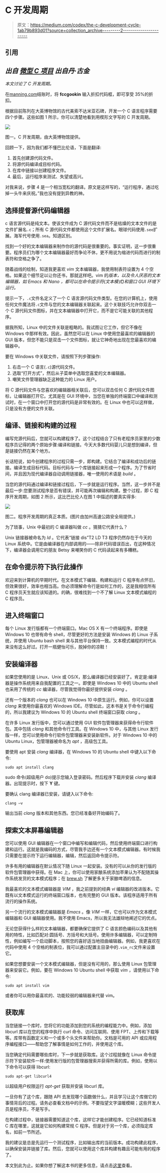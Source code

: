 # C 开发周期

> 原文：<https://medium.com/codex/the-c-development-cycle-1ab79b893d01?source=collection_archive---------2----------------------->

## 引用

## *出自* [*微型 C 项目*](https://www.manning.com/books/tiny-c-projects) *出自丹·古金*

*本文讨论了 C 开发周期。*

在[manning.com](https://www.manning.com/books/tiny-c-projects?utm_source=medium&utm_medium=referral&utm_campaign=book_gookin_tiny_9_29_21)结账时，将 **fccgookin** 输入折扣代码框，即可享受 35%的折扣。

根据目前陈列在大英博物馆的古代美索不达米亚石碑，开发一个 C 语言程序需要四个步骤。这些如图 1 所示，你可以清楚地看到用楔形文字写的 C 开发周期。

![](img/e85acc148f5cdad6bf2e6683ef0bc594.png)

图一。C 开发周期，由大英博物馆提供。

回顾一下，因为我们都不懂巴比伦语，下面是翻译:

1.  首先创建源代码文件。
2.  将源代码编译成目标代码。
3.  在库中链接以创建程序文件。
4.  最后，运行程序来测试、失望或高兴。

对我来说，步骤 4 是一个相当宽松的翻译。原文是这样写的，“运行程序，通过吃掉一头牛来庆祝。”我也没有提到异教的神。

## **选择提督源代码编辑器**

c 语言源代码是纯文本。使该文件成为 C 源代码文件而不是枯燥的文本文件的是文件扩展名`.c`；所有 C 源代码文件都使用这个文件扩展名。眼球代码使用`.see`扩展。海军代号使用`.sea`。知道区别。

找到一个好的文本编辑器来制作你的源代码是很重要的。事实证明，这一步很重要。程序员们为哪个文本编辑器最好而争论不休，更不用说为缩进代码而进行的制表符和空格之争了。

随着战线的绘制，知道我更喜欢 *vim* 文本编辑器，我使用制表符设置为 4 个空格。如果这个细节足以让你还书，那就这样吧。vim 的*版本，以及令人厌恶的文本编辑器，如 *Emacs* 和 *Nano* ，都可以在命令提示符(文本模式)和窗口 GUI 环境下运行。*

提示一下，`.c`文件名定义了一个 C 语言源代码文件类型。在您的计算机上，使用任何文件魔法将`.c`文件与您的文本编辑器关联起来。这个关联技巧允许你双击一个 C 源代码文件图标，并在文本编辑器中打开它，而不是它可能关联的其他程序。

据我所知，Linux 中的文件关联是粗略的。我试图让它工作，但它不像在 Windows 中那样有效。因此，虽然您可以在 Linux 中使用您最喜欢的编辑器的 GUI 版本，但您不能只是双击一个文件图标，就让它神奇地出现在您最喜欢的编辑器中。

要在 Windows 中关联文件，请按照下列步骤操作:

1.  右击一个 C 语言(`.c`)源代码文件。
2.  选取“打开方式”，然后从子菜单中选取您喜爱的文本编辑器。
3.  嘲笑文件管理器缺乏这种能力的 Linux 用户。

将 C 源代码文件与您喜欢的编辑器相关联后，您可以双击任何 C 源代码文件图标，让编辑器打开它。尤其是在 GUI 环境中，当您在单独的终端窗口中编译和测试时，在一个窗口中打开您的源代码是非常有效的。在 Linux 中也可以这样做，只是没有方便的文件关联。

## **编译、链接和构建的过程**

编写完源代码后，您就可以构建程序了。这个过程结合了只有老程序员家里的少数程序员记得的两个原始步骤:编译和链接。今天大多数代码婴儿只是想到编译，但是链接仍然在某个地方。

长话短说，如今创建程序的过程只需一步，即构建。它结合了编译和成功后的链接。编译生成目标代码。目标代码与一个库链接起来形成一个程序。为了节省时间，并且因为现代编译器自动调用链接器，唯一使用的术语是 *build* 。

当您的源代码通过编译和链接过程后，下一步就是运行程序。当然，这一步并不是最后一步:您要测试程序是否有错误，并可能再次编辑和构建。整个过程，即 C 程序开发周期，如图 2 所示，这比巴比伦人在图 1 中描述的要真实得多:

![](img/5ee59c68cffeae4cefdb49f53d1ddf27.png)

图二。程序开发周期的真正本质。(图片由加州高速公路安全局提供。)

为了琐事，Unix 中最初的 C 编译器叫做 *cc* 。猜猜它代表什么？

Unix 链接器被命名为 *ld* 。它代表“链接 dis”T2 LD T3 程序仍然存在于今天的 Linux 系统中。它是由编译器在内部调用的——除非代码错误百出，在这种情况下，编译器会调用它的朋友 Betsy 来嘲笑你的 C 代码读起来有多糟糕。

## 在命令提示符下执行此操作

欢迎来到计算机的早期时代。在文本模式下编辑、构建和运行 C 程序有点怀旧，但效果很好，效率也相当高。你必须理解命令行是如何工作的，这是我相信所有 C 程序员天生就应该知道的。的确，很难找到一个不了解 Linux 文本模式编程的 C 程序员。

## **进入终端窗口**

每个 Linux 发行版都有一个终端窗口。Mac OS X 有一个终端程序。即使是 Windows 10 也带有命令 shell，尽管更好的方法是安装 Windows 的 Linux 子系统，并使用 Ubuntu bash shell 来与其他平台保持一致。文本模式编程的时代从来没有这么好过。打开一瓶健怡可乐，脱掉你的凉鞋！

## **安装编译器**

如果您使用的是 Linux、Unix 或 OS/X，那么编译器已经安装好了。肯定是:编译器是操作系统用来自我配置的工具之一。即使是 Windows 10 中的 Ubuntu shell 也采用了传统的 *cc* 编译器，尽管我觉得你最好提供安装 *clang* 。

还有一个版本的 *clang* 也可以在 Windows 10 中原生运行。例如，你可以设置 *clang* 来使用你最喜欢的 Windows IDE。尽管如此，这本书是关于命令行编程的，所以我建议为 Windows 10 的 Ubuntu shell 终端窗口获取 *clang* 。

在许多 Linux 发行版中，您可以通过使用 GUI 软件包管理器来获得命令行软件包。其中包括 *clang* 和其他命令行工具。在 Windows 10 中，与其他 Linux 发行版一样，您可以使用命令行软件包管理器来安装新软件。对于 Windows 10 中的 Ubuntu Linux，包管理器被命名为 *apt* ，高级包工具。

要使用 apt 安装 *clang* 编译器，在 Windows 10 的 Ubuntu shell 中键入以下命令:

```
sudo apt install clang
```

sudo 命令(超级用户 do)提示您输入登录密码。然后程序下载并安装 *clang* 编译器。出现提示时，按下 **Y** 键。

要确认 clang 编译器已安装，请键入以下命令:

```
clang –v
```

输出当前 *clang* 版本和其他东西。您已经准备好开始编码了。

## **探索文本屏幕编辑器**

您可以使用 GUI 编辑器在一个窗口中编写和编辑代码，然后使用终端窗口进行构建和运行。这就是我编码的方式，尽管我手边还有一个文本模式编辑器。有时候我只需要在提示符下运行编辑器，编辑，然后返回命令提示符。

许多有用的编辑器在默认情况下随 Linux 一起安装。没有的可以从你的发行版的软件包管理器中获得。在 Mac 上，你可以使用家酿系统添加苹果认为不配随其操作系统发货的文本模式程序；在 [brew.sh](https://brew.sh/) 了解更多关于家酿啤酒的信息。

我最喜欢的文本模式编辑器是 *VIM* ，我之前提到的经典 *vi* 编辑器的改进版本。它既有以文本模式运行的终端窗口版本，也有完整的 GUI 版本。该程序适用于所有流行的操作系统。

另一个流行的文本模式编辑器是 *Emacs* 。像 *VIM* 一样，它也可以作为文本模式编辑器和 GUI 编辑器使用。我不使用 Emacs，所以我无法雄辩地阐述它的优点。

无论您获得什么样的文本编辑器，都要确保它提供了 C 语言颜色编码以及其他有用的特性，比如匹配对:圆括号、方括号和大括号。使用许多编辑器，可以定制特性，例如编写一个启动脚本，按照您的喜好适当地扭曲编辑器。例如，我更喜欢在代码中使用 4 个空格的制表位，我可以通过配置主目录中的`.vim_rc`文件来设置它。

如果您想要安装一个文本模式编辑器，但是没有可用的，那么使用 Linux 包管理器来安装它。例如，要在 Windows 10 Ubuntu shell 中获取 *vim* ，请使用以下命令:

```
sudo apt install vim
```

或者你可以用你最喜欢的、功能较弱的编辑器来代替 vim。

## **获取库**

当您链接一个库时，您将它的功能添加到您的系统的编程能力中。例如，添加 libcurl 库以在您的程序中执行 curl 命令、访问互联网、使用 FPT、上传和下载等等。库带有函数定义和一个或多个头文件来帮助你。文档是可用的 API 或应用程序编程接口——帮助您了解事情是如何工作的，并使用这个库。

当您确定代码需要哪些库时，下一步就是获取库。这个过程就像在 Linux 命令提示符下安装软件一样:使用发行版的包管理器搜索并获得所需的库。例如，使用以下命令可以获得 libcurl:

```
sudo apt-get libcurl4
```

以超级用户权限运行 *apt-get* 获取并安装 libcurl 库。

一旦你有了这个库，跟随 API 去发现哪个函数做什么，并且学习让这个库做它的事情背后的过程。请务必查看文档中的示例。不要指望文字温暖模糊；这些开发人员是程序员，不是写手。

在构建过程中，链接器需要知道这个库，这样它才能创建程序。它已经知道标准 C 库在哪里，这就是它如何构建常规 C 程序。但是对于另一个库，必须指定库名，如前一节所述。

我的建议是总是先运行一个测试程序，比如输出库的当前版本。成功构建此程序，以确保安装并链接了库。然后，您就可以使用这个库并构建有趣且可能有用的程序了。

本文到此为止。如果你想了解这本书的更多信息，请点击[这里](https://www.manning.com/books/tiny-c-projects?utm_source=medium&utm_medium=referral&utm_campaign=book_gookin_tiny_9_29_21)查看。